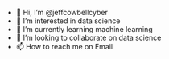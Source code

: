 - 👋 Hi, I’m @jeffcowbellcyber
- 👀 I’m interested in data science
- 🌱 I’m currently learning machine learning
- 💞️ I’m looking to collaborate on data science
- 📫 How to reach me on Email

<!---
jeffcowbellcyber/jeffcowbellcyber is a ✨ special ✨ repository because its `README.md` (this file) appears on your GitHub profile.
You can click the Preview link to take a look at your changes.
--->
